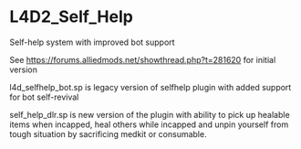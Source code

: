 # L4D2_Self_Help
Self-help system with improved bot support

See https://forums.alliedmods.net/showthread.php?t=281620 for initial version

l4d_selfhelp_bot.sp is legacy version of selfhelp plugin with added support for bot self-revival

self_help_dlr.sp is new version of the plugin with ability to pick up healable items when incapped, heal others while incapped and unpin yourself from tough situation by sacrificing medkit or consumable.
